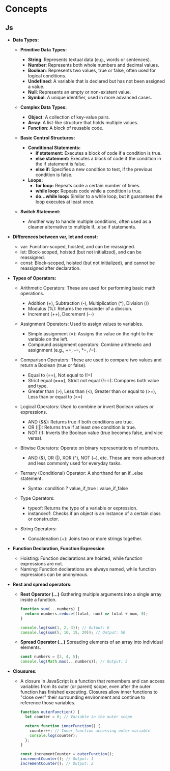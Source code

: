 # Concepts

## Js

* **Data Types:**

  * **Primitive Data Types:**
    * **String**: Represents textual data (e.g., words or sentences).
    * **Number**: Represents both whole numbers and decimal values.
    * **Boolean**: Represents two values, true or false, often used for logical conditions.
    * **Undefined**: A variable that is declared but has not been assigned a value.
    * **Null**: Represents an empty or non-existent value.
    * **Symbol**: A unique identifier, used in more advanced cases.

  * **Complex Data Types:**
    * **Object**: A collection of key-value pairs.
    * **Array**: A list-like structure that holds multiple values.
    * **Function**: A block of reusable code.

  * **Basic Control Structures:**
    * **Conditional Statements:**
      * **if statement:** Executes a block of code if a condition is true.
      * **else statement:** Executes a block of code if the condition in the if statement is false.
      * **else if:** Specifies a new condition to test, if the previous condition is false.
    * **Loops:**
      * **for loop:** Repeats code a certain number of times.
      * **while loop:** Repeats code while a condition is true.
      * **do...while loop:** Similar to a while loop, but it guarantees the loop executes at least once.

  * **Switch Statement:**
    * Another way to handle multiple conditions, often used as a cleaner alternative to multiple if...else if statements.

* **Differences between var, let and const:**
  * var: Function-scoped, hoisted, and can be reassigned.
  * let: Block-scoped, hoisted (but not initialized), and can be reassigned.
  * const: Block-scoped, hoisted (but not initialized), and cannot be reassigned after declaration.

* **Types of Operators:**
  * Arithmetic Operators: These are used for performing basic math operations.
    * Addition (+), Subtraction (-), Multiplication (*), Division (/)
    * Modulus (%): Returns the remainder of a division.
    * Increment (++), Decrement (--)

  * Assignment Operators: Used to assign values to variables.
    * Simple assignment (=): Assigns the value on the right to the variable on the left.
    * Compound assignment operators: Combine arithmetic and assignment (e.g., +=, -=, *=, /=).

  * Comparison Operators: These are used to compare two values and return a Boolean (true or false).
    * Equal to (==), Not equal to (!=)
    * Strict equal (===), Strict not equal (!==): Compares both value and type.
    * Greater than (>), Less than (<), Greater than or equal to (>=), Less than or equal to (<=)

  * Logical Operators: Used to combine or invert Boolean values or expressions.
    * AND (&&): Returns true if both conditions are true.
    * OR (||): Returns true if at least one condition is true.
    * NOT (!): Inverts the Boolean value (true becomes false, and vice versa).

  * Bitwise Operators: Operate on binary representations of numbers.
    * AND (&), OR (|), XOR (^), NOT (~), etc. These are more advanced and less commonly used for everyday tasks.

  * Ternary (Conditional) Operator: A shorthand for an if...else statement.
    * Syntax: condition ? value_if_true : value_if_false

  * Type Operators:
    * typeof: Returns the type of a variable or expression.
    * instanceof: Checks if an object is an instance of a certain class or constructor.

  * String Operators:
    * Concatenation (+): Joins two or more strings together.

* **Function Declaration, Function Expression**
  * Hoisting: Function declarations are hoisted, while function expressions are not.
  * Naming: Function declarations are always named, while function expressions can be anonymous.
  
* **Rest and spread operators:**
  * **Rest Operator (...)** Gathering multiple arguments into a single array inside a function.

    ```js
    function sum(...numbers) {
      return numbers.reduce((total, num) => total + num, 0);
    }

    console.log(sum(1, 2, 3)); // Output: 6
    console.log(sum(5, 10, 15, 20)); // Output: 50
    ``` 
  * **Spread Operator (...)** Spreading elements of an array into individual elements.
    ```js
    const numbers = [3, 4, 5];
    console.log(Math.max(...numbers)); // Output: 5
    ``` 
* **Clousures:**
  * A closure in JavaScript is a function that remembers and can access variables from its outer (or parent) scope, even after the outer function has finished executing. Closures allow inner functions to "close over" their surrounding environment and continue to reference those variables.

    ```js
    function outerFunction() {
      let counter = 0; // Variable in the outer scope

      return function innerFunction() {
        counter++; // Inner function accessing outer variable
        console.log(counter);
      };
    }

    const incrementCounter = outerFunction();
    incrementCounter(); // Output: 1
    incrementCounter(); // Output: 2
    ```        